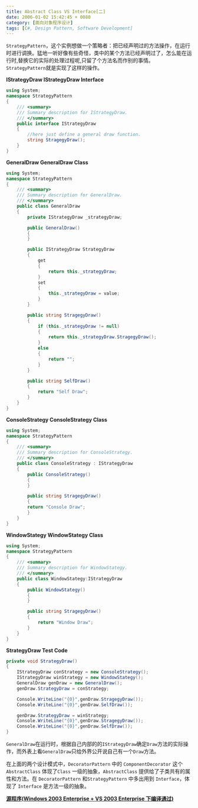 ```yaml
---
title: Abstract Class VS Interface[二]
date: 2006-01-02 15:42:45 + 0080
category: [面向对象程序设计]
tags: [C#, Design Pattern, Software Development]
---
```


`StrategyPattern`，这个实例想做一个策略者：把已经声明过的方法操作，在运行时进行调换。猛地一听好像有些奇怪，类中的某个方法已经声明过了，怎么能在运行时,替换它的实际的处理过程呢,只留了个方法名而作别的事情。`StrategyPattern`就是实现了这样的操作。  

**IStrategyDraw IStrategyDraw Interface**
```c#
using System; 
namespace StrategyPattern  
{  
    /// <summary>  
    /// Summary description for IStrategyDraw.  
    /// </summary>  
    public interface IStrategyDraw  
    {  
        //here just define a general draw function.  
        string StragegyDraw(); 
    }  
}  
```

**GeneralDraw GeneralDraw Class**
```c#
using System; 
namespace StrategyPattern  
{  
    /// <summary>  
    /// Summary description for GeneralDraw.  
    /// </summary>  
    public class GeneralDraw  
    {  
        private IStrategyDraw _strategyDraw;  

        public GeneralDraw()  
        {  
        }  

        public IStrategyDraw StrategyDraw  
        {  
            get  
            {  
                return this._strategyDraw;  
            }  
            set  
            {  
                this._strategyDraw = value; 
            }  
        }  

        public string StragegyDraw()  
        {  
            if (this._strategyDraw != null)  
            {  
                return this._strategyDraw.StragegyDraw(); 
            }  
            else  
            {  
                return "";  
            }
        }  

        public string SelfDraw()  
        {  
            return "Self Draw";  
        }
    }  
}
```

**ConsoleStrategy ConsoleStrategy Class**
```c#
using System; 
namespace StrategyPattern  
{  
    /// <summary>  
    /// Summary description for ConsoleStrategy.  
    /// </summary>  
    public class ConsoleStrategy : IStrategyDraw  
    {  
        public ConsoleStrategy()  
        {  
        }  

        public string StragegyDraw()  
        {  
        return "Console Draw";  
        }
    }  
}  
```

**WindowStategy WindowStategy Class**

```c#
using System; 
namespace StrategyPattern  
{  
    /// <summary>  
    /// Summary description for WindowStategy.  
    /// </summary>  
    public class WindowStategy:IStrategyDraw  
    {  
        public WindowStategy()  
        {
        }

        public string StragegyDraw()  
        {
            return "Window Draw";  
        }
    }  
}  
```

**StrategyDraw Test Code**
```c#
private void StrategyDraw()  
{  
    IStrategyDraw conStrategy = new ConsoleStrategy(); 
    IStrategyDraw winStrategy = new WindowStategy(); 
    GeneralDraw genDraw = new GeneralDraw(); 
    genDraw.StrategyDraw = conStrategy; 

    Console.WriteLine("{0}",genDraw.StragegyDraw());  
    Console.WriteLine("{0}",genDraw.SelfDraw());  

    genDraw.StrategyDraw = winStrategy; 
    Console.WriteLine("{0}",genDraw.StragegyDraw());  
    Console.WriteLine("{0}",genDraw.SelfDraw());  
}
```

`GeneralDraw`在运行时，根据自己内部的的`IStrategyDraw`确定`Draw`方法的实际操作，而外表上看`GeneralDraw`只给外界公开说自己有一个`Draw`方法。

在上面的两个设计模式中，`DecoratorPattern` 中的 `ComponentDecorator` 这个 `AbstractClass` 体现了`Class` 一级的抽象，`AbstractClass` 提供给了子类共有的属性和方法。在 `DecoratorPattern` 和`StrategyPattern` 中多出用到 `Interface`，体现了 `Interface` 是方法一级的抽象。  

[**源程序(Windows 2003 Enterprise + VS 2003 Enterprise 下编译通过)**](/assets/attachments/2006/01/02_170640_85waDesignPattern.rar)
